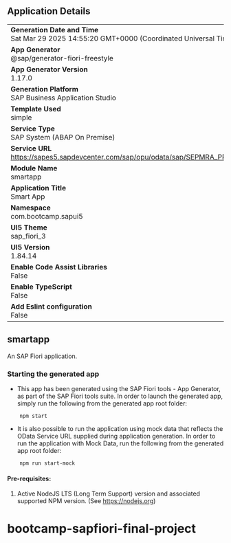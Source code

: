 ## Application Details
|               |
| ------------- |
|**Generation Date and Time**<br>Sat Mar 29 2025 14:55:20 GMT+0000 (Coordinated Universal Time)|
|**App Generator**<br>@sap/generator-fiori-freestyle|
|**App Generator Version**<br>1.17.0|
|**Generation Platform**<br>SAP Business Application Studio|
|**Template Used**<br>simple|
|**Service Type**<br>SAP System (ABAP On Premise)|
|**Service URL**<br>https://sapes5.sapdevcenter.com/sap/opu/odata/sap/SEPMRA_PROD_MAN|
|**Module Name**<br>smartapp|
|**Application Title**<br>Smart App|
|**Namespace**<br>com.bootcamp.sapui5|
|**UI5 Theme**<br>sap_fiori_3|
|**UI5 Version**<br>1.84.14|
|**Enable Code Assist Libraries**<br>False|
|**Enable TypeScript**<br>False|
|**Add Eslint configuration**<br>False|

## smartapp

An SAP Fiori application.

### Starting the generated app

-   This app has been generated using the SAP Fiori tools - App Generator, as part of the SAP Fiori tools suite.  In order to launch the generated app, simply run the following from the generated app root folder:

```
    npm start
```

- It is also possible to run the application using mock data that reflects the OData Service URL supplied during application generation.  In order to run the application with Mock Data, run the following from the generated app root folder:

```
    npm run start-mock
```

#### Pre-requisites:

1. Active NodeJS LTS (Long Term Support) version and associated supported NPM version.  (See https://nodejs.org)


# bootcamp-sapfiori-final-project
